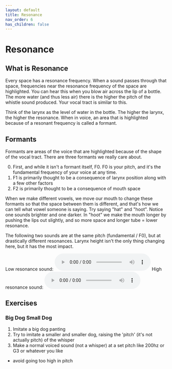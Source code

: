 ```yaml
---
layout: default
title: Resonance
nav_order: 6
has_children: false
---
```


# Resonance
## What is Resonance
Every space has a resonance frequency. When a sound passes through that space, frequencies near the resonance frequency of the space are highlighted. You can hear this when you blow air across the lip of a bottle. The more water (and thus less air) there is the higher the pitch of the whistle sound produced. Your vocal tract is similar to this.

Think of the larynx as the level of water in the bottle. The higher the larynx, the higher the resonance. When in voice, an area that is highlighted because of a resonant frequency is called a formant.


## Formants
Formants are areas of the voice that are highlighted because of the shape of the vocal tract. There are three formants we really care about.

0. First, and while it isn't a formant itself, F0. F0 is your pitch, and it's the fundamental frequency of your voice at any time.
1. F1 is primarily thought to be a consequence of larynx position along with a few other factors
2. F2 is primarily thought to be a consequence of mouth space

When we make different vowels, we move our mouth to change these formants so that the space between them is different, and that's how we can tell what vowel someone is saying. Try saying "hat" and "hoot". Notice one sounds brighter and one darker. In "hoot" we make the mouth longer by pushing the lips out slightly, and so more space and longer tube = lower resonance.

The following two sounds are at the same pitch (fundamental / F0), but at drastically different resonances. Larynx height isn't the only thing changing here, but it has the most impact.

Low resonance sound:
<audio controls> <source src="/audio/tone-highpitch-lowresonance.ogg" type="audio/ogg"> Your browser does not support the audio element. </audio>
High resonance sound:
<audio controls> <source src="/audio/tone-highpitch-highresonance.ogg" type="audio/ogg"> Your browser does not support the audio element. </audio>



## Exercises

### Big Dog Small Dog
1. Imitate a big dog panting
2. Try to imitate a smaller and smaller dog, raising the 'pitch' (it's not actually pitch) of the whisper
3. Make a normal voiced sound (not a whisper) at a set pitch like 200hz or G3 or whatever you like
  - avoid going too high in pitch
